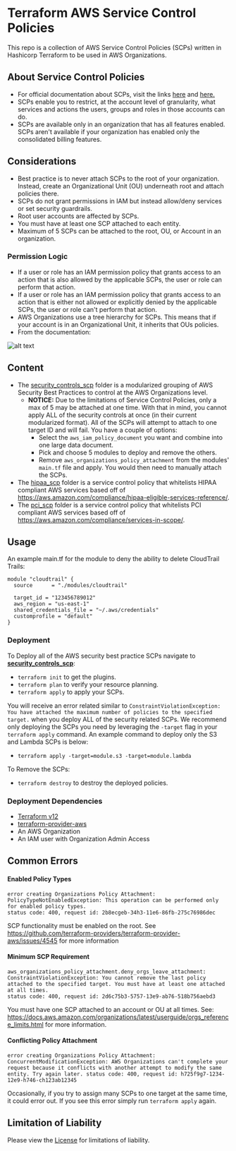 # Terraform AWS Service Control Policies

This repo is a collection of AWS Service Control Policies (SCPs) written in Hashicorp Terraform to be used in AWS Organizations.

## About Service Control Policies

- For official documentation about SCPs, visit the links [here](https://docs.aws.amazon.com/organizations/latest/userguide/orgs_manage_policies_scp.html) and [here.](https://docs.aws.amazon.com/organizations/latest/userguide/orgs_manage_policies_about-scps.html)
- SCPs enable you to restrict, at the account level of granularity, what services and actions the users, groups and roles in those accounts can do.
- SCPs are available only in an organization that has all features enabled. SCPs aren't available if your organization has enabled only the consolidated billing features.

## Considerations

- Best practice is to never attach SCPs to the root of your organization. Instead, create an Organizational Unit (OU) underneath root and attach policies there.
- SCPs do not grant permissions in IAM but instead allow/deny services or set security guardrails.
- Root user accounts are affected by SCPs.
- You must have at least one SCP attached to each entity.
- Maximum of 5 SCPs can be attached to the root, OU, or Account in an organization.

### Permission Logic

- If a user or role has an IAM permission policy that grants access to an action that is also allowed by the applicable SCPs, the user or role can perform that action.
- If a user or role has an IAM permission policy that grants access to an action that is either not allowed or explicitly denied by the applicable SCPs, the user or role can't perform that action.
- AWS Organizations use a tree hierarchy for SCPs. This means that if your account is in an Organizational Unit, it inherits that OUs policies.
- From the documentation:

![alt text](https://docs.aws.amazon.com/organizations/latest/userguide/images/How_SCP_Permissions_Work.png "SCP Venn Diagram")

## Content

- The [security_controls_scp](security_controls_scp/) folder is a modularized grouping of AWS Security Best Practices to control at the AWS Organizations level.
  - __NOTICE:__ Due to the limitations of Service Control Policies, only a max of 5 may be attached at one time. With that in mind, you cannot apply ALL of the security controls at once (in their current modularized format). All of the SCPs will attempt to attach to one target ID and will fail. You have a couple of options:
    - Select the `aws_iam_policy_document` you want and combine into one large data document.
    - Pick and choose 5 modules to deploy and remove the others.
    - Remove `aws_organizations_policy_attachment` from the modules' `main.tf` file and apply. You would then need to manually attach the SCPs.
- The [hipaa_scp](hipaa_scp/) folder is a service control policy that whitelists HIPAA compliant AWS services based off of https://aws.amazon.com/compliance/hipaa-eligible-services-reference/.
- The [pci_scp](pci_scp/) folder is a service control policy that whitelists PCI compliant AWS services based off of https://aws.amazon.com/compliance/services-in-scope/.

## Usage

An example main.tf for the module to deny the ability to delete CloudTrail Trails:

```hcl
module "cloudtrail" {
  source      = "./modules/cloudtrail"

  target_id = "123456789012"
  aws_region = "us-east-1"
  shared_credentials_file = "~/.aws/credentials"
  customprofile = "default"
}
```
### Deployment

To Deploy all of the AWS security best practice SCPs navigate to [__security_controls_scp__](./security_controls_scp):
- `terraform init` to get the plugins.
- `terraform plan` to verify your resource planning.
- `terraform apply` to apply your SCPs.

You will receive an error related similar to `ConstraintViolationException: You have attached the maximum number of policies to the specified target.` when you deploy ALL of the security related SCPs. We recommend only deploying the SCPs you need by leveraging the `-target` flag in your `terraform apply` command. An example command to deploy only the S3 and Lambda SCPs is below:
- `terraform apply -target=module.s3 -target=module.lambda`

To Remove the SCPs:
- `terraform destroy` to destroy the deployed policies.

### Deployment Dependencies

- [Terraform v12](https://www.terraform.io/downloads.html)
- [terraform-provider-aws](https://github.com/terraform-providers/terraform-provider-aws)
- An AWS Organization
- An IAM user with Organization Admin Access

## Common Errors 

#### Enabled Policy Types

```
error creating Organizations Policy Attachment: PolicyTypeNotEnabledException: This operation can be performed only for enabled policy types.  
status code: 400, request id: 2b8ecgeb-34h3-11e6-86fb-275c76986dec
```

SCP functionality must be enabled on the root.  See https://github.com/terraform-providers/terraform-provider-aws/issues/4545 for more information 

#### Minimum SCP Requirement

```
aws_organizations_policy_attachment.deny_orgs_leave_attachment: ConstraintViolationException: You cannot remove the last policy attached to the specified target. You must have at least one attached at all times.
status code: 400, request id: 2d6c75b3-5757-13e9-ab76-518b756aebd3
```

You must have one SCP attached to an account or OU at all times. See: https://docs.aws.amazon.com/organizations/latest/userguide/orgs_reference_limits.html for more information.

#### Conflicting Policy Attachment

```
error creating Organizations Policy Attachment: ConcurrentModificationException: AWS Organizations can't complete your request because it conflicts with another attempt to modify the same entity. Try again later. status code: 400, request id: h725f9g7-1234-12e9-h746-ch123ab12345
```

Occasionally, if you try to assign many SCPs to one target at the same time, it could error out. If you see this error simply run `terraform apply` again.

## Limitation of Liability

Please view the [License](LICENSE) for limitations of liability. 

